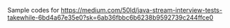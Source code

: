 Sample codes for https://medium.com/50ld/java-stream-interview-tests-takewhile-6bd4a67e35e0?sk=6ab36fbbc6b6238b9592739c244ffce0

